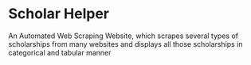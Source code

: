 # Scholar Helper
 An Automated Web Scraping Website, which scrapes several types of scholarships from many websites and displays all those scholarships in categorical and tabular manner
